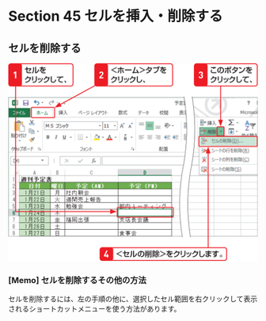 # Section 45 セルを挿入・削除する

## セルを削除する

![](001.png)

### [Memo] セルを削除するその他の方法

セルを削除するには、左の手順の他に、選択したセル範囲を右クリックして表示されるショートカットメニューを使う方法があります。
